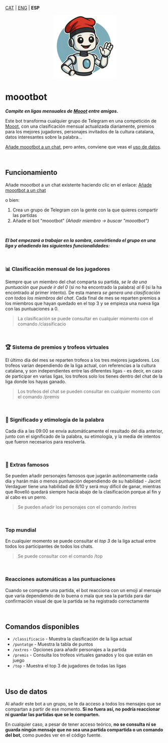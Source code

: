 <a id="translations"></a>
[CAT](/README.md) | [ENG](/docs/en/README.md) | **ESP**

<div align="center">
  <img width="200" src="https://raw.githubusercontent.com/GerardEst/moootbot/5f67d158453d6adbf42446fc138680f4f1f431c6/docs/moootbot_profile.png" alt="Foto de perfil de moootbot">
</div>

# moootbot

**_Compite en ligas mensuales de [Mooot](https://mooot.cat) entre amigos._**

Este bot transforma cualquier grupo de Telegram en una competición de [Mooot](https://mooot.cat), con una clasificación mensual actualizada diariamente, premios para los mejores jugadores, personajes invitados de la cultura catalana, datos interesantes sobre la palabra...

[Añade moootbot a un chat](https://t.me/moootbot?startgroup=true), pero antes, conviene que veas el [uso de datos](#uso-de-datos).

<br>

## Funcionamiento

Añade moootbot a un chat existente haciendo clic en el enlace: [Añade moootbot a un chat](https://t.me/moootbot?startgroup=true)

o bien:

1. Crea un grupo de Telegram con la gente con la que quieres compartir las partidas
2. Añade el bot "moootbot" _(Añadir miembro -> buscar "moootbot")_

<br>

**_El bot empezará a trabajar en la sombra, convirtiendo el grupo en una liga y añadiendo las siguientes funcionalidades:_**

<br>

### 📊 Clasificación mensual de los jugadores

Siempre que un miembro del chat comparta su partida, _se le da una puntuación que puede ir del 0_ (si no ha encontrado la palabra) _al 6_ (si la ha encontrado al primer intento). De esta manera _se genera una clasificación con todos los miembros del chat_. Cada final de mes se reparten premios a los miembros que hayan quedado en el top 3 y se empieza una nueva liga con las puntuaciones a 0.

> La clasificación se puede consultar en cualquier momento con el comando /classificacio

<br>

### 🏆 Sistema de premios y trofeos virtuales

El último día del mes se reparten trofeos a los tres mejores jugadores. Los trofeos varían dependiendo de la liga actual, con referencias a la cultura catalana, y son independientes entre las diferentes ligas - es decir, en caso de participar en varias ligas, los trofeos solo los tienes dentro del chat de la liga donde los hayas ganado.

> Los trofeos del chat se pueden consultar en cualquier momento con el comando /premis

<br>

### 📖 Significado y etimología de la palabra

Cada día a las 09:00 se envía automáticamente el resultado del día anterior, junto con el significado de la palabra, su etimología, y la media de intentos que fueron necesarios para resolverla.

<br>

### 🥸 Extras famosos

Se pueden añadir personajes famosos que jugarán autónomamente cada día y harán más o menos puntuación dependiendo de su habilidad - Jacint Verdaguer tiene una habilidad de 8/10 y será muy difícil de ganar, mientras que Rovelló quedará siempre hacia abajo de la clasificación porque al fin y al cabo es un perro.

> Se pueden añadir los personajes con el comando /extres

<br>

### Top mundial

En cualquier momento se puede consultar el _top 3_ de la liga actual entre todos los participantes de todos los chats.

> Se puede consultar con el comando /top

<br>

### Reacciones automáticas a las puntuaciones

Cuando se comparte una partida, el bot reacciona con un emoji al mensaje que varía dependiendo de lo buena o mala que sea la partida para dar confirmación visual de que la partida se ha registrado correctamente

<br>

## Comandos disponibles

- `/classificacio` - Muestra la clasificación de la liga actual
- `/puntatge` - Muestra la tabla de puntos
- `/extres` - Opciones para añadir personajes a la partida
- `/premis` - Consulta los trofeos virtuales ganados y los que están en juego
- `/top` - Muestra el top 3 de jugadores de todas las ligas

<br>

## Uso de datos

Al añadir este bot a un grupo, se le da acceso a todos los mensajes que se compartan a partir de ese momento. **Si no fuera así, no podría reaccionar ni guardar las partidas que se le comparten.**

En cualquier caso, a pesar de tener acceso teórico, **no se consulta ni se guarda ningún mensaje que no sea una partida compartida o un comando del bot**, como puedes ver en el código fuente.
